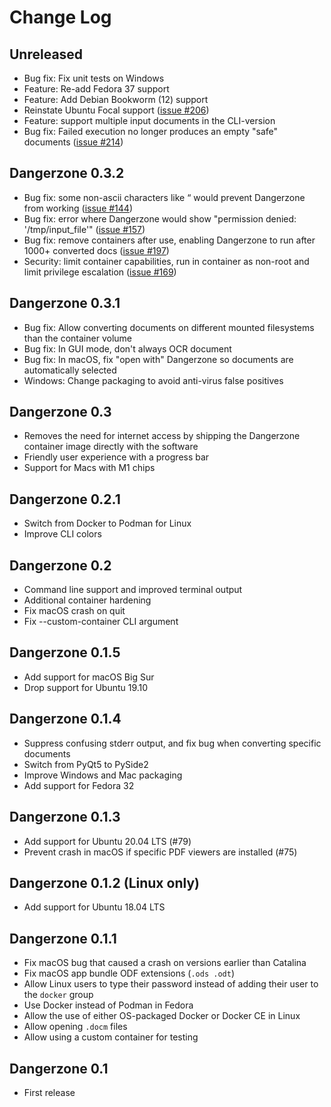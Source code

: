 # Change Log

## Unreleased

- Bug fix: Fix unit tests on Windows
- Feature: Re-add Fedora 37 support
- Feature: Add Debian Bookworm (12) support
- Reinstate Ubuntu Focal support ([issue #206](https://github.com/freedomofpress/dangerzone/issues/206))
- Feature: support multiple input documents in the CLI-version
- Bug fix: Failed execution no longer produces an empty "safe" documents ([issue #214](https://github.com/freedomofpress/dangerzone/issues/214))

## Dangerzone 0.3.2
- Bug fix: some non-ascii characters like “ would prevent Dangerzone from working  ([issue #144](https://github.com/freedomofpress/dangerzone/issues/144))
- Bug fix: error where Dangerzone would show "permission denied: '/tmp/input_file'" ([issue #157](https://github.com/freedomofpress/dangerzone/issues/157))
- Bug fix: remove containers after use, enabling Dangerzone to run after 1000+ converted docs ([issue #197](https://github.com/freedomofpress/dangerzone/pull/197))
- Security: limit container capabilities, run in container as non-root and limit privilege escalation ([issue #169](https://github.com/freedomofpress/dangerzone/issues/169))


## Dangerzone 0.3.1

- Bug fix: Allow converting documents on different mounted filesystems than the container volume
- Bug fix: In GUI mode, don't always OCR document
- Bug fix: In macOS, fix "open with" Dangerzone so documents are automatically selected
- Windows: Change packaging to avoid anti-virus false positives

## Dangerzone 0.3

- Removes the need for internet access by shipping the Dangerzone container image directly with the software
- Friendly user experience with a progress bar
- Support for Macs with M1 chips

## Dangerzone 0.2.1

- Switch from Docker to Podman for Linux
- Improve CLI colors

## Dangerzone 0.2

- Command line support and improved terminal output
- Additional container hardening
- Fix macOS crash on quit
- Fix --custom-container CLI argument

## Dangerzone 0.1.5

- Add support for macOS Big Sur
- Drop support for Ubuntu 19.10

## Dangerzone 0.1.4

- Suppress confusing stderr output, and fix bug when converting specific documents
- Switch from PyQt5 to PySide2
- Improve Windows and Mac packaging
- Add support for Fedora 32

## Dangerzone 0.1.3

- Add support for Ubuntu 20.04 LTS (#79)
- Prevent crash in macOS if specific PDF viewers are installed (#75)

## Dangerzone 0.1.2 (Linux only)

- Add support for Ubuntu 18.04 LTS

## Dangerzone 0.1.1

- Fix macOS bug that caused a crash on versions earlier than Catalina
- Fix macOS app bundle ODF extensions (`.ods .odt`)
- Allow Linux users to type their password instead of adding their user to the `docker` group
- Use Docker instead of Podman in Fedora
- Allow the use of either OS-packaged Docker or Docker CE in Linux
- Allow opening `.docm` files
- Allow using a custom container for testing

## Dangerzone 0.1

- First release
